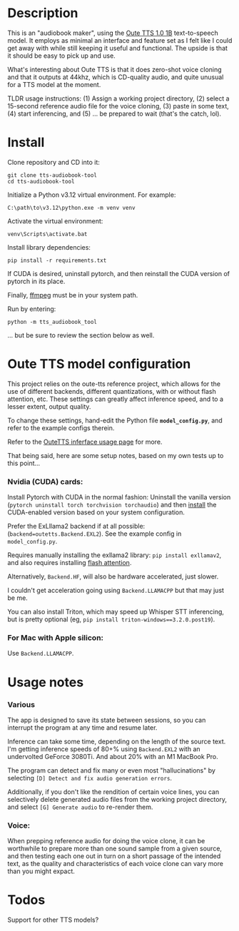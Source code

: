 # Description

This is an "audiobook maker", using the [Oute TTS 1.0 1B](https://github.com/edwko/OuteTTS) text-to-speech model. It employs as minimal an interface and feature set as I felt like I could get away with while still keeping it useful and functional. The upside is that it should be easy to pick up and use.

What's interesting about Oute TTS is that it does zero-shot voice cloning and that it outputs at 44khz, which is CD-quality audio, and quite unusual for a TTS model at the moment.

TLDR usage instructions: (1) Assign a working project directory, (2) select a 15-second reference audio file for the voice cloning, (3) paste in some text, (4) start inferencing, and (5) ... be prepared to wait (that's the catch, lol).

# Install

Clone repository and CD into it:

    git clone tts-audiobook-tool
    cd tts-audiobook-tool

Initialize a Python v3.12 virtual environment. For example:

    C:\path\to\v3.12\python.exe -m venv venv

Activate the virtual environment:

    venv\Scripts\activate.bat

Install library dependencies:

    pip install -r requirements.txt

If CUDA is desired, uninstall pytorch, and then reinstall the CUDA version of pytorch in its place.

Finally, [ffmpeg](https://ffmpeg.org/download.html) must be in your system path.

Run by entering:

    python -m tts_audiobook_tool

... but be sure to review the section below as well.

# Oute TTS model configuration

This project relies on the oute-tts reference project, which allows for the use of different backends, different quantizations, with or without flash attention, etc. These settings can greatly affect inference speed, and to a lesser extent, output quality.

To change these settings, hand-edit the Python file **`model_config.py`**, and refer to the  example configs therein.

Refer to the [OuteTTS inferface usage page](https://github.com/edwko/OuteTTS/blob/main/docs/interface_usage.md) for more.

That being said, here are some setup notes, based on my own tests up to this point...

### Nvidia (CUDA) cards:

Install Pytorch with CUDA in the normal fashion: Uninstall the vanilla version (`pytorch uninstall torch torchvision torchaudio`) and then [install](https://pytorch.org/get-started/locally/) the CUDA-enabled version based on your system configuration.

Prefer the ExLllama2 backend if at all possible: (`backend=outetts.Backend.EXL2`). See the example config in `model_config.py`.

Requires manually installing the exllama2 library: `pip install exllamav2`, and also requires installing [flash attention](https://github.com/Dao-AILab/flash-attention?tab=readme-ov-file#installation-and-features).

Alternatively, `Backend.HF`, will also be hardware accelerated, just slower.

I couldn't get acceleration going using `Backend.LLAMACPP` but that may just be me.

You can also install Triton, which may speed up Whisper STT inferencing, but is pretty optional (eg, `pip install triton-windows==3.2.0.post19`).

### For Mac with Apple silicon:

Use `Backend.LLAMACPP`.

# Usage notes

### Various

The app is designed to save its state between sessions, so you can interrupt the program at any time and resume later.

Inference can take some time, depending on the length of the source text. I'm getting inference speeds of 80+% using `Backend.EXL2` with an undervolted GeForce 3080Ti. And about 20% with an M1 MacBook Pro.

The program can detect and fix many or even most "hallucinations" by selecting `[D] Detect and fix audio generation errors`.

Additionally, if you don't like the rendition of certain voice lines, you can selectively delete generated audio files from the working project directory, and select `[G] Generate audio` to re-render them.

### Voice:

When prepping reference audio for doing the voice clone, it can be worthwhile to prepare more than one sound sample from a given source, and then testing each one out in turn on a short passage of the intended text, as the quality and characteristics of each voice clone can vary more than you might expact.

# Todos

Support for other TTS models?